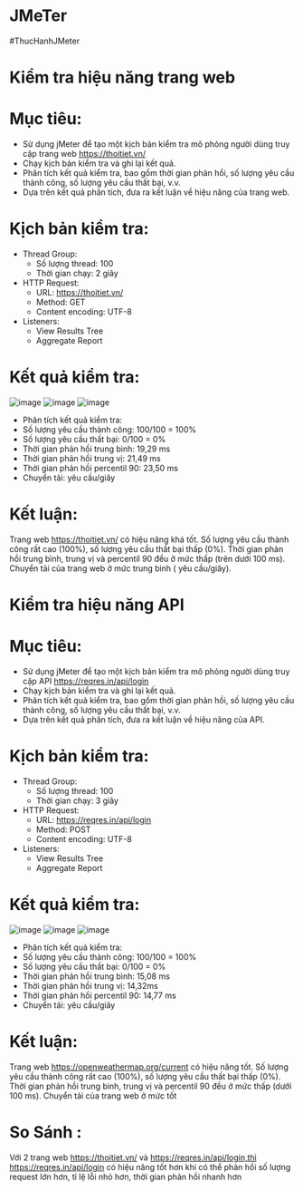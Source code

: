 # JMeTer

#ThucHanhJMeter

# Kiểm tra hiệu năng trang web
# Mục tiêu:
- Sử dụng jMeter để tạo một kịch bản kiểm tra mô phỏng người dùng truy cập trang web https://thoitiet.vn/
- Chạy kịch bản kiểm tra và ghi lại kết quả.
- Phân tích kết quả kiểm tra, bao gồm thời gian phản hồi, số lượng yêu cầu thành công, số lượng yêu cầu thất bại, v.v.
- Dựa trên kết quả phân tích, đưa ra kết luận về hiệu năng của trang web.

# Kịch bản kiểm tra:
- Thread Group:
    + Số lượng thread: 100
    + Thời gian chạy: 2 giây
- HTTP Request:
    + URL: https://thoitiet.vn/
    + Method: GET
    + Content encoding: UTF-8
- Listeners:
    + View Results Tree
    + Aggregate Report

# Kết quả kiểm tra:
![image](https://github.com/tungsoi123/TH_Jmeter/assets/124906792/ac4a837c-eabe-440a-aac4-b73b06ecfe30)
![image](https://github.com/tungsoi123/TH_Jmeter/assets/124906792/d237aa51-a547-458f-ac0a-9b7f86f72de8)
![image](https://github.com/tungsoi123/TH_Jmeter/assets/124906792/7cfbe375-e6cc-4eee-8c6d-6450b26682df)

- Phân tích kết quả kiểm tra:
- Số lượng yêu cầu thành công: 100/100 = 100%
- Số lượng yêu cầu thất bại: 0/100 = 0%
- Thời gian phản hồi trung bình: 19,29 ms
- Thời gian phản hồi trung vị: 21,49 ms
- Thời gian phản hồi percentil 90: 23,50 ms
- Chuyển tải:  yêu cầu/giây
# Kết luận:
Trang web https://thoitiet.vn/ có hiệu năng khá tốt. Số lượng yêu cầu thành công rất cao (100%), số lượng yêu cầu thất bại thấp (0%). Thời gian phản hồi trung bình, trung vị và percentil 90 đều ở mức thấp (trên dưới 100 ms). Chuyển tải của trang web ở mức trung bình ( yêu cầu/giây).


# Kiểm tra hiệu năng API
# Mục tiêu:
- Sử dụng jMeter để tạo một kịch bản kiểm tra mô phỏng người dùng truy cập API https://reqres.in/api/login
- Chạy kịch bản kiểm tra và ghi lại kết quả.
- Phân tích kết quả kiểm tra, bao gồm thời gian phản hồi, số lượng yêu cầu thành công, số lượng yêu cầu thất bại, v.v.
- Dựa trên kết quả phân tích, đưa ra kết luận về hiệu năng của API.
  
# Kịch bản kiểm tra:
- Thread Group:
    + Số lượng thread: 100
    + Thời gian chạy: 3 giây
- HTTP Request:
    + URL: https://reqres.in/api/login
    + Method: POST
    + Content encoding: UTF-8
- Listeners:
    + View Results Tree
    + Aggregate Report
      
# Kết quả kiểm tra:
![image](https://github.com/tungsoi123/TH_Jmeter/assets/124906792/d712d970-0ea4-425b-94a2-5f1c9c92edc1)
![image](https://github.com/tungsoi123/TH_Jmeter/assets/124906792/314b3982-5b9e-41f8-872a-93f8d517cba1)
![image](https://github.com/tungsoi123/TH_Jmeter/assets/124906792/a6cd2d1f-6520-4bf6-9116-8eb86ace7bda)

- Phân tích kết quả kiểm tra:
- Số lượng yêu cầu thành công: 100/100 = 100%
- Số lượng yêu cầu thất bại: 0/100 = 0%
- Thời gian phản hồi trung bình: 15,08 ms
- Thời gian phản hồi trung vị: 14,32ms
- Thời gian phản hồi percentil 90: 14,77 ms
- Chuyển tải:  yêu cầu/giây
# Kết luận:
Trang web https://openweathermap.org/current có hiệu năng tốt. Số lượng yêu cầu thành công rất cao (100%), số lượng yêu cầu thất bại thấp (0%). Thời gian phản hồi trung bình, trung vị và percentil 90 đều ở mức thấp (dưới 100 ms). Chuyển tải của trang web ở mức tốt 

# So Sánh :

Với 2 trang web https://thoitiet.vn/ và https://reqres.in/api/login,thì https://reqres.in/api/login có hiệu năng tốt hơn khi có thể phản hồi số lượng request lớn hơn, tỉ lệ lỗi nhỏ hơn, thời gian phản hồi nhanh hơn
